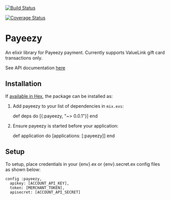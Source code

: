 [![Build Status](https://travis-ci.org/revzilla/payeezy.svg?branch=master)](https://travis-ci.org/revzilla/payeezy)

[![Coverage Status](https://coveralls.io/repos/github/revzilla/payeezy/badge.svg?branch=master)](https://coveralls.io/github/revzilla/payeezy?branch=master)

# Payeezy

An elixir library for Payeezy payment. Currently supports ValueLink gift card transactions only.

See API documentation [here](https://developer.payeezy.com/payeezy-api/apis/)

## Installation

If [available in Hex](https://hex.pm/docs/publish), the package can be installed as:

  1. Add payeezy to your list of dependencies in `mix.exs`:

        def deps do
          [{:payeezy, "~> 0.0.1"}]
        end

  2. Ensure payeezy is started before your application:

        def application do
          [applications: [:payeezy]]
        end

## Setup
To setup, place credentials in your {env}.ex or {env}.secret.ex config files as shown below:
```
config :payeezy,
  apikey: [ACCOUNT_API_KEY],
  token: [MERCHANT_TOKEN],
  apisecret: [ACCOUNT_API_SECRET]
```
